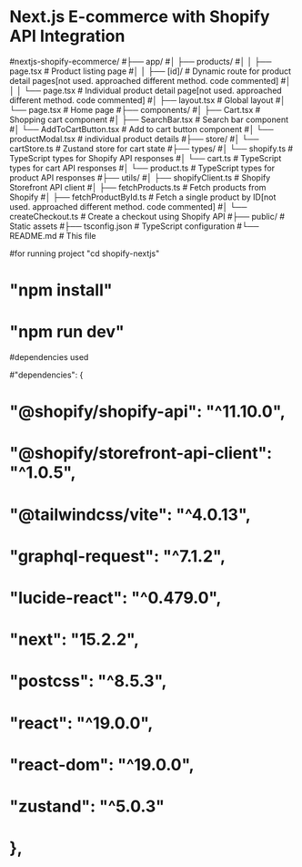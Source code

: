 # Next.js E-commerce with Shopify API Integration
#nextjs-shopify-ecommerce/
#├── app/
#│   ├── products/
#│   │   ├── page.tsx          # Product listing page
#│   │   ├── [id]/             # Dynamic route for product detail pages[not used. approached different method. code commented]
#│   │   │   └── page.tsx      # Individual product detail page[not used. approached different method. code commented]
#│   ├── layout.tsx            # Global layout
#│   └── page.tsx              # Home page
#├── components/
#│   ├── Cart.tsx              # Shopping cart component
#│   ├── SearchBar.tsx         # Search bar component
#│   └── AddToCartButton.tsx   # Add to cart button component
#│   └── productModal.tsx      # individual product details
#├── store/
#│   └── cartStore.ts          # Zustand store for cart state
#├── types/
#│   └── shopify.ts            # TypeScript types for Shopify API responses
#│   └── cart.ts               # TypeScript types for cart API responses
#│   └── product.ts            # TypeScript types for product API responses
#├── utils/
#│   ├── shopifyClient.ts      # Shopify Storefront API client
#│   ├── fetchProducts.ts      # Fetch products from Shopify
#│   ├── fetchProductById.ts   # Fetch a single product by ID[not used. approached different method. code commented]
#│   └── createCheckout.ts     # Create a checkout using Shopify API
#├── public/                   # Static assets
#├── tsconfig.json             # TypeScript configuration
#└── README.md                 # This file

#for  running project  "cd shopify-nextjs"
# "npm install"
# "npm run dev"

#dependencies used

#"dependencies": {
 #   "@shopify/shopify-api": "^11.10.0",
 #   "@shopify/storefront-api-client": "^1.0.5",
 #   "@tailwindcss/vite": "^4.0.13",
 #   "graphql-request": "^7.1.2",
 #   "lucide-react": "^0.479.0",
  #  "next": "15.2.2",
 #   "postcss": "^8.5.3",
 #   "react": "^19.0.0",
 #   "react-dom": "^19.0.0",
 #   "zustand": "^5.0.3"
 # },

 


